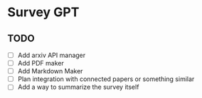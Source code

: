 # Survey GPT

## TODO

- [ ] Add arxiv API manager
- [ ] Add PDF maker
- [ ] Add Markdown Maker
- [ ] Plan integration with connected papers or something similar
- [ ] Add a way to summarize the survey itself 